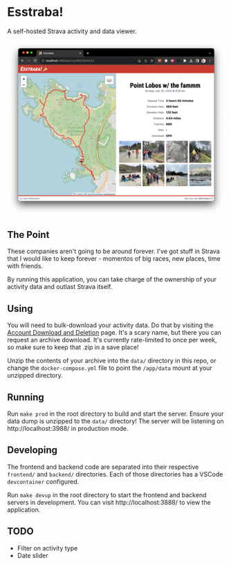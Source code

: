 # Esstraba!

A self-hosted Strava activity and data viewer.

![Esstraba! Screenshot](screenshot.png)

## The Point

These companies aren't going to be around forever. I've got stuff in Strava that
I would like to keep forever - momentos of big races, new places, time with
friends.

By running this application, you can take charge of the ownership of your
activity data and outlast Strava itself.

## Using

You will need to bulk-download your activity data. Do that by visiting the
[Account Download and
Deletion](https://www.strava.com/athlete/delete_your_account) page. It's a scary
name, but there you can request an archive download. It's currently rate-limited
to once per week, so make sure to keep that .zip in a save place!

Unzip the contents of your archive into the `data/` directory in this repo, or
change the `docker-compose.yml` file to point the `/app/data` mount at your
unzipped directory.

## Running

Run `make prod` in the root directory to build and start the server. Ensure your data dump is unzipped to the `data/` directory! The server will be listening on http://localhost:3988/ in production mode.

## Developing

The frontend and backend code are separated into their respective `frontend/` and `backend/` directories. Each of those directories has a VSCode `devcontainer` configured.

Run `make devup` in the root directory to start the frontend and backend servers in development. You can visit http://localhost:3888/ to view the application.

## TODO

- Filter on activity type
- Date slider
